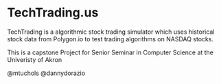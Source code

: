 # TechTrading.us

TechTrading is a algorithmic stock trading simulator which uses historical stock data from Polygon.io to test trading algorithms on NASDAQ stocks.

This is a capstone Project for Senior Seminar in Computer Science at the Univeristy of Akron

@mtuchols
@dannydorazio
